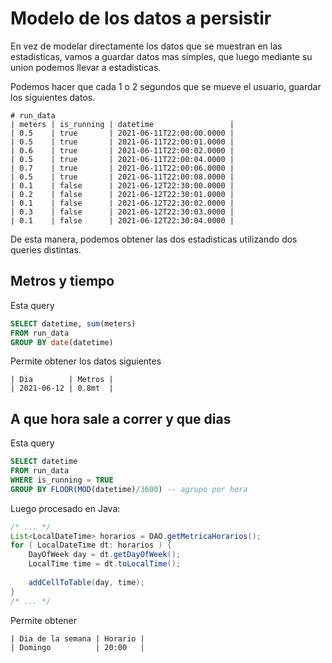 # Modelo de los datos a persistir

En vez de modelar directamente los datos que se muestran en las estadisticas,
vamos a guardar datos mas simples, que luego mediante su union podemos llevar a
estadisticas.

Podemos hacer que cada 1 o 2 segundos que se mueve el usuario, guardar los
siguientes datos.

```
# run_data
| meters | is_running | datetime                 |
| 0.5    | true       | 2021-06-11T22:00:00.0000 |
| 0.5    | true       | 2021-06-11T22:00:01.0000 |
| 0.6    | true       | 2021-06-11T22:00:02.0000 |
| 0.5    | true       | 2021-06-11T22:00:04.0000 |
| 0.7    | true       | 2021-06-11T22:00:06.0000 |
| 0.5    | true       | 2021-06-11T22:00:08.0000 |
| 0.1    | false      | 2021-06-12T22:30:00.0000 |
| 0.2    | false      | 2021-06-12T22:30:01.0000 |
| 0.1    | false      | 2021-06-12T22:30:02.0000 |
| 0.3    | false      | 2021-06-12T22:30:03.0000 |
| 0.1    | false      | 2021-06-12T22:30:04.0000 |
```

De esta manera, podemos obtener las dos estadisticas utilizando dos queries
distintas.

## Metros y tiempo

Esta query

``` sql
SELECT datetime, sum(meters)
FROM run_data
GROUP BY date(datetime)
```

Permite obtener los datos siguientes

```
| Dia        | Metros |
| 2021-06-12 | 0.8mt  |
```

## A que hora sale a correr y que dias

Esta query

``` sql
SELECT datetime
FROM run_data
WHERE is_running = TRUE
GROUP BY FLOOR(MOD(datetime)/3600) -- agrupo por hora
```

Luego procesado en Java:

``` java
/* ... */
List<LocalDateTime> horarios = DAO.getMetricaHorarios();
for ( LocalDateTime dt: horarios ) {
	DayOfWeek day = dt.getDayOfWeek();
	LocalTime time = dt.toLocalTime();
	
	addCellToTable(day, time);
}
/* ... */
```

Permite obtener

```
| Dia de la semana | Horario |
| Domingo          | 20:00   |
```
